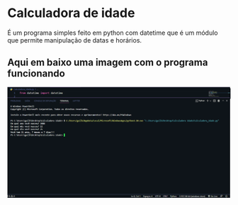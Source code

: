 # Calculadora de idade

<p>É um programa simples feito em python com datetime que é um módulo que permite manipulação de datas e horários.</p>

## Aqui em baixo uma imagem com o programa funcionando

![](./calculadora_idade.png)